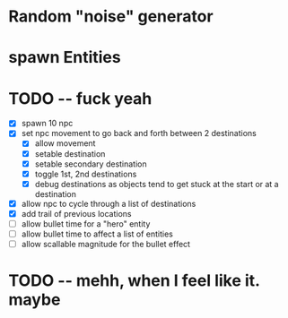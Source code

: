 # Random "noise" generator

# spawn Entities

# TODO -- fuck yeah
* [x] spawn 10 npc
* [x] set npc movement to go back and forth between 2 destinations
    * [x] allow movement
    * [x] setable destination
    * [x] setable secondary destination
    * [x] toggle 1st, 2nd destinations
    * [x] debug destinations as objects tend to get stuck at the start or at a destination
* [x] allow npc to cycle through a list of destinations
* [x] add trail of previous locations
* [ ] allow bullet time for a "hero" entity
* [ ] allow bullet time to affect a list of entities
* [ ] allow scallable magnitude for the bullet effect

# TODO -- mehh, when I feel like it. maybe
